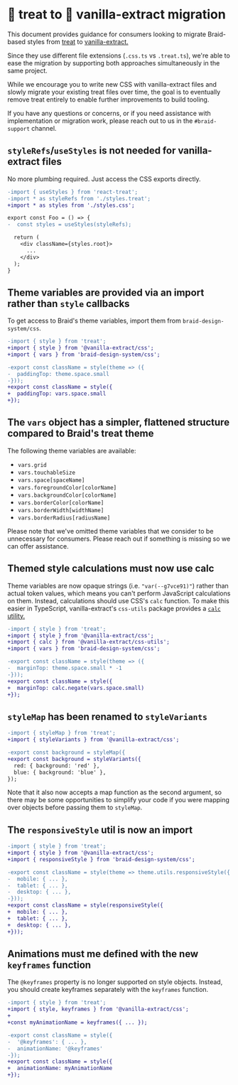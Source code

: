 # 🍬 treat to 🧁 vanilla-extract migration

This document provides guidance for consumers looking to migrate Braid-based styles from [treat](https://seek-oss.github.io/treat) to [vanilla-extract.](http://vanilla-extract.style)

Since they use different file extensions (`.css.ts` vs `.treat.ts`), we're able to ease the migration by supporting both approaches simultaneously in the same project.

While we encourage you to write new CSS with vanilla-extract files and slowly migrate your existing treat files over time, the goal is to eventually remove treat entirely to enable further improvements to build tooling.

If you have any questions or concerns, or if you need assistance with implementation or migration work, please reach out to us in the `#braid-support` channel.

## `styleRefs`/`useStyles` is not needed for vanilla-extract files

No more plumbing required. Just access the CSS exports directly.

```diff
-import { useStyles } from 'react-treat';
-import * as styleRefs from './styles.treat';
+import * as styles from './styles.css';

export const Foo = () => {
-  const styles = useStyles(styleRefs);

  return (
    <div className={styles.root}>
      ...
    </div>
  );
}
```

## Theme variables are provided via an import rather than `style` callbacks

To get access to Braid's theme variables, import them from `braid-design-system/css`.

```diff
-import { style } from 'treat';
+import { style } from '@vanilla-extract/css';
+import { vars } from 'braid-design-system/css';

-export const className = style(theme => ({
-  paddingTop: theme.space.small
-}));
+export const className = style({
+  paddingTop: vars.space.small
+});
```

## The `vars` object has a simpler, flattened structure compared to Braid's treat theme

The following theme variables are available:

- `vars.grid`
- `vars.touchableSize`
- `vars.space[spaceName]`
- `vars.foregroundColor[colorName]`
- `vars.backgroundColor[colorName]`
- `vars.borderColor[colorName]`
- `vars.borderWidth[widthName]`
- `vars.borderRadius[radiusName]`

Please note that we've omitted theme variables that we consider to be unnecessary for consumers. Please reach out if something is missing so we can offer assistance.

## Themed style calculations must now use calc

Theme variables are now opaque strings (i.e. `"var(--g7vce91)"`) rather than actual token values, which means you can't perform JavaScript calculations on them. Instead, calculations should use CSS's `calc` function. To make this easier in TypeScript, vanilla-extract's `css-utils` package provides a [`calc` utility.](https://vanilla-extract.style/documentation/utility-functions/#calc)

```diff
-import { style } from 'treat';
+import { style } from '@vanilla-extract/css';
+import { calc } from '@vanilla-extract/css-utils';
+import { vars } from 'braid-design-system/css';

-export const className = style(theme => ({
-  marginTop: theme.space.small * -1
-}));
+export const className = style({
+  marginTop: calc.negate(vars.space.small)
+});
```

## `styleMap` has been renamed to `styleVariants`

```diff
-import { styleMap } from 'treat';
+import { styleVariants } from '@vanilla-extract/css';

-export const background = styleMap({
+export const background = styleVariants({
  red: { background: 'red' },
  blue: { background: 'blue' },
});
```

Note that it also now accepts a map function as the second argument, so there may be some opportunities to simplify your code if you were mapping over objects before passing them to `styleMap`.

## The `responsiveStyle` util is now an import

```diff
-import { style } from 'treat';
+import { style } from '@vanilla-extract/css';
+import { responsiveStyle } from 'braid-design-system/css';

-export const className = style(theme => theme.utils.responsiveStyle({
-  mobile: { ... },
-  tablet: { ... },
-  desktop: { ... },
-}));
+export const className = style(responsiveStyle({
+  mobile: { ... },
+  tablet: { ... },
+  desktop: { ... },
+}));
```

## Animations must me defined with the new `keyframes` function

The `@keyframes` property is no longer supported on style objects. Instead, you should create keyframes separately with the `keyframes` function.

```diff
-import { style } from 'treat';
+import { style, keyframes } from '@vanilla-extract/css';
+
+const myAnimationName = keyframes({ ... });

-export const className = style({
-  '@keyframes': { ... },
-  animationName: '@keyframes'
-});
+export const className = style({
+  animationName: myAnimationName
+});
```
